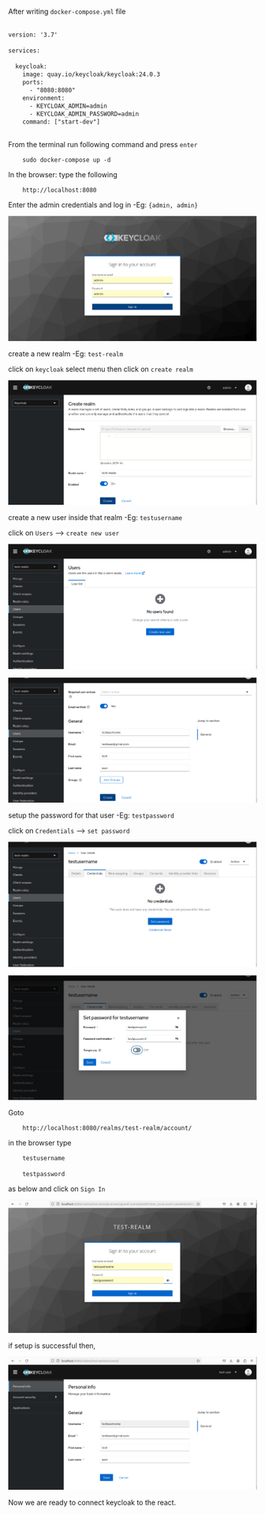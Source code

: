 
After writing `docker-compose.yml` file
```docker

version: '3.7'

services:

  keycloak:
    image: quay.io/keycloak/keycloak:24.0.3
    ports:
      - "8080:8080"
    environment:
      - KEYCLOAK_ADMIN=admin
      - KEYCLOAK_ADMIN_PASSWORD=admin
    command: ["start-dev"]
    
```

From the terminal run following command and press `enter`

```
    sudo docker-compose up -d
```
In the browser: type the following
```
    http://localhost:8080
```
Enter the admin credentials and log in -Eg: `{admin, admin}`

![](./src/assets/0.png)

create a new realm  -Eg:  `test-realm `

click on `keycloak` select menu then click on `create realm`

![](./src/assets/1.png)

create a new user inside that realm  -Eg: `testusername`

click on `Users` --> `create new user`  

![](./src/assets/2.png)

![](./src/assets/3.png)

setup the password for that user   -Eg: `testpassword`

click on `Credentials` --> ` set password `  

![](./src/assets/4.png)

![](./src/assets/5.png)

Goto 
```
    http://localhost:8080/realms/test-realm/account/
```
in the browser type 
```
    testusername

    testpassword
```

 as below and click on `Sign In`

![](./src/assets/9.png)

if setup is successful then,

![](./src/assets/10.png)

Now we are ready to connect keycloak to the react.